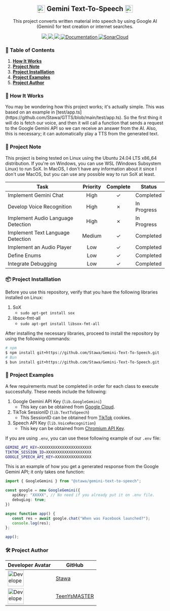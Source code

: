 <h2 align="center" style="display: flex; align-items: center; justify-content: center;">
    <img src="https://raw.githubusercontent.com/Stawa/Gemini-Text-To-Speech/86c0daa9de8303ef31b791eb172ce70c651de23c/repo/google_gemini.svg" alt="Icon" width="24" height="24" style="margin-right: 4px;"> <span style="margin-right: 2px; margin-left: 2px;"> Gemini Text-To-Speech </span> 
    <img src="https://raw.githubusercontent.com/Stawa/Gemini-Text-To-Speech/86c0daa9de8303ef31b791eb172ce70c651de23c/repo/google_gemini.svg" alt="Icon" width="24" height="24" style="margin-left: 4px;"> 
</h2>

<p align="center">
    This project converts written material into speech by using Google AI (Gemini) for text creation or internet searches.
</p>

<p align="center">
    <a href="https://gemini.google.com/"><img src=https://img.shields.io/badge/Google%20Gemini-black?style=flat&logo=Google&logoColor=blue>
    </a>
    <a href="https://www.typescriptlang.org/"><img src=https://img.shields.io/badge/Made%20with%20TypeScript-black?style=flat&logo=TypeScript&logoColor=blue>
    </a>
    <a href="https://bun.sh/"><img src=https://img.shields.io/badge/Powered%20by%20Bun-black?style=flat&logo=bun&logoColor=white>
    </a>
    <a href="https://stawa.github.io/GTTS/"><img alt="Documentation" src="https://img.shields.io/website?url=https://stawa.github.io/GTTS/&up_message=Available&up_color=1F51FF&down_color=critical&&down_message=Unavailable&style=flat&logo=github&label=Documentation&labelColor=black">
    <a href="https://sonarcloud.io/project/overview?id=Stawa_Gemini-Text-To-Speech"><img src="https://sonarcloud.io/api/project_badges/measure?project=Stawa_Gemini-Text-To-Speech&metric=reliability_rating" alt="SonarCloud" /></a>
    </a>
</p>

<h3> <span class="emoji">📜</span> Table of Contents </h3>

1. <a href="#--how-it-works-"> <b>How It Works</b> </a>
2. <a href="#--project-note-"> <b>Project Note</b> </a>
3. <a href="#--project-installlation-"> <b>Project Installlation</b> </a>
4. <a href="#--project-examples-"> <b>Project Examples</b> </a>
5. <a href="#--author--"> <b>Project Author</b> </a>

<h3> <span class="emoji">📌</span> How It Works </h3>

<p> You may be wondering how this project works; it's actually simple. This was based on an example in [test/app.ts](https://github.com/Stawa/GTTS/blob/main/test/app.ts). So the first thing it will do is fetch our voice, and then it will call a function that sends a request to the Google Gemini API so we can receive an answer from the AI. Also, this is necessary; it can automatically play a TTS from the generated text. </p>

<h3> <span class="emoji">📌</span> Project Note </h3>

<p> This project is being tested on Linux using the Ubuntu 24.04 LTS x86_64 distribution. If you're on Windows, you can use WSL (Windows Subsystem Linux) to run SoX. In MacOS, I don't have any information about it since I don't use MacOS, but you can use any possible way to run SoX at least. </p>

| Task                               | Priority | Complete | Status      |
| ---------------------------------- | :------: | :------: | ----------- |
| Implement Gemini Chat              |   High   | &check;  | Completed   |
| Develop Voice Recognition          |   High   | &cross;  | In Progress |
| Implement Audio Language Detection |   High   | &cross;  | In Progress |
| Implement Text Language Detection  |  Medium  | &check;  | Completed   |
| Implement an Audio Player          |   Low    | &check;  | Completed   |
| Define Enums                       |   Low    | &check;  | Completed   |
| Integrate Debugging                |   Low    | &check;  | Completed   |

<h3> <span class="emoji">📦</span> Project Installlation </h4>

<p> Before you use this repository, verify that you have the following libraries installed on Linux: </p>

1. SoX
   - `sudo apt-get install sox`
2. libsox-fmt-all
   - `sudo apt-get install libsox-fmt-all`

<p> After installing the necessary libraries, proceed to install the repository by using the following commands: </p>

```bash
# npm
$ npm install git+https://github.com/Stawa/Gemini-Text-To-Speech.git
# Bun
$ bun install git+https://github.com/Stawa/Gemini-Text-To-Speech.git
```

<h3> <span class="emoji">📄</span> Project Examples </h4>

<p> A few requirements must be completed in order for each class to execute successfully. These needs include the following: </p>

1. Google Gemini API Key (`lib.GoogleGemini`)
   - This key can be obtained from [Google Cloud](https://console.cloud.google.com/apis/library/generativelanguage.googleapis.com).
2. TikTok SessionID (`lib.TextToSpeech`)
   - This SessionID can be obtained from [TikTok](https://www.tiktok.com/) cookies.
3. Speech API Key (`lib.VoiceRecognition`)
   - This key can be obtained from [Chromium API Key](https://www.chromium.org/developers/how-tos/api-keys/).

<p> If you are using <code>.env</code>, you can use these following example of our <code>.env</code> file: </p>

```bash
GEMINI_API_KEY=XXXXXXXXXXXXXXXXXXXXXXX
TIKTOK_SESSION_ID=XXXXXXXXXXXXXXXXXXXX
GOOGLE_SPEECH_API_KEY=XXXXXXXXXXXXXXXX
```

<p> This is an example of how you get a generated response from the Google Gemini API; it only takes one function: </p>

```ts
import { GoogleGemini } from "@stawa/gemini-text-to-speech";

const google = new GoogleGemini({
   apiKey: "XXXXX", // No need if you already put it on .env file.
   debugLog: true;
})

async function app() {
   const res = await google.chat("When was Facebook launched?");
   console.log(res);
};

app();
```

<h3> <span class="emoji">🛠</span> Project Author </h3>

| Developer Avatar                                                                                 | GitHub                                          |
| ------------------------------------------------------------------------------------------------ | ----------------------------------------------- |
| <img src="https://avatars.githubusercontent.com/u/69102292" alt="Developer Avatar" width="50"/>  | [Stawa](https://github.com/Stawa)               |
| <img src="https://avatars.githubusercontent.com/u/121237326" alt="Developer Avatar" width="50"/> | [TeenYsMASTER](https://github.com/TeenYsMASTER) |
